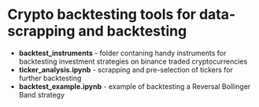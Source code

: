 # Crypto backtesting tools for data-scrapping and backtesting
- **backtest_instruments** - folder contaning handy instruments for backtesting investment strategies on binance traded cryptocurrencies
- **ticker_analysis.ipynb** - scrapping and pre-selection of tickers for further backtesting
- **backtest_example.ipynb** - example of backtesting a Reversal Bollinger Band strategy

   
